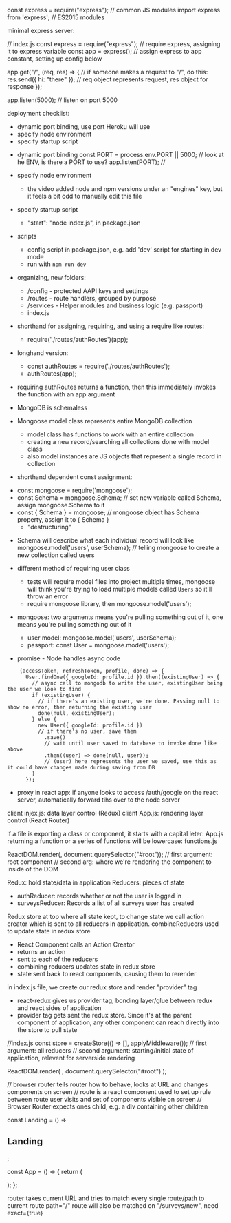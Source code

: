 const express = require("express"); // common JS modules
import express from 'express'; // ES2015 modules

minimal express server:

// index.js
const express = require("express"); // require express, assigning it to express variable
const app = express(); // assign express to app constant, setting up config below

app.get("/", (req, res) => { // if someone makes a request to "/", do this:
res.send({ hi: "there" }); // req object represents request, res object for response
});

app.listen(5000); // listen on port 5000

deployment checklist:

- dynamic port binding, use port Heroku will use
- specify node environment
- specify startup script

* dynamic port binding
  const PORT = process.env.PORT || 5000; // look at he ENV, is there a PORT to use?
  app.listen(PORT); //

* specify node environment

  - the video added node and npm versions under an "engines" key, but it feels a bit odd to manually edit this file

* specify startup script

  - "start": "node index.js", in package.json

* scripts
  - config script in package.json, e.g. add 'dev' script for starting in dev mode
  - run with `npm run dev`

- organizing, new folders:

  - /config - protected AAPI keys and settings
  - /routes - route handlers, grouped by purpose
  - /services - Helper modules and business logic (e.g. passport)
  - index.js

- shorthand for assigning, requiring, and using a require like routes:
  - require('./routes/authRoutes')(app);
- longhand version:

  - const authRoutes = require('./routes/authRoutes');
  - authRoutes(app);

- requiring authRoutes returns a function, then this immediately invokes the function with an app argument

* MongoDB is schemaless
* Mongoose model class represents entire MongoDB collection

  - model class has functions to work with an entire collection
  - creating a new record/searching all collections done with model class
  - also model instances are JS objects that represent a single record in collection

* shorthand dependent const assignment:

- const mongoose = require('mongoose');
- const Schema = mongoose.Schema; // set new variable called Schema, assign mongoose.Schema to it
- const { Schema } = mongoose; // mongoose object has Schema property, assign it to { Schema }
  - "destructuring"

* Schema will describe what each individual record will look like
  mongoose.model('users', userSchema); // telling mongoose to create a new collection called users

* different method of requiring user class

  - tests will require model files into project multiple times, mongoose will think you're trying to load multiple models called `Users` so it'll throw an error

  * require mongoose library, then mongoose.model('users');

* mongoose: two arguments means you're pulling something out of it, one means you're pulling something out of it

  - user model: mongoose.model('users', userSchema);
  - passport: const User = mongoose.model('users');

* promise - Node handles async code

```
    (accessToken, refreshToken, profile, done) => {
      User.findOne({ googleId: profile.id }).then((existingUser) => {
        // async call to mongodb to write the user, existingUser being the user we look to find
        if (existingUser) {
          // if there's an existing user, we're done. Passing null to show no error, then returning the existing user
          done(null, existingUser);
        } else {
          new User({ googleId: profile.id })
          // if there's no user, save them
            .save()
            // wait until user saved to database to invoke done like above
            .then((user) => done(null, user));
            // (user) here represents the user we saved, use this as it could have changes made during saving from DB
        }
      });
```

- proxy in react app: if anyone looks to access /auth/google on the react server, automatically forward tihs over to the node server

client injex.js: data layer control (Redux)
client App.js: rendering layer control (React Router)

if a file is exporting a class or component, it starts with a capital leter: App.js
returning a function or a series of functions will be lowercase: functions.js

ReactDOM.render(<App />, document.querySelector("#root"));
// first argument: root component
// second arg: where we're rendering the component to inside of the DOM

Redux: hold state/data in application
Reducers: pieces of state

- authReducer: records whether or not the user is logged in
- surveysReducer: Records a list of all surveys user has created

Redux store at top where all state kept, to change state we call action creator which is sent to all reducers in application. combineReducers used to update state in redux store

- React Component calls an Action Creator
- returns an action
- sent to each of the reducers
- combining reducers updates state in redux store
- state sent back to react components, causing them to rerender

in index.js file, we create our redux store and render "provider" tag

- react-redux gives us provider tag, bonding layer/glue between redux and react sides of application
- provider tag gets sent the redux store. Since it's at the parent component of application, any other component can reach directly into the store to pull state

//index.js
const store = createStore(() => [], applyMiddleware());
// first argument: all reducers
// second argument: starting/initial state of application, relevent for serverside rendering

ReactDOM.render(
<Provider store={store}>
<App />
</Provider>,
document.querySelector("#root")
);

// browser router tells router how to behave, looks at URL and changes components on screen
// route is a react component used to set up rule between route user visits and set of components visible on screen
// Browser Router expects ones child, e.g. a div containing other children

const Landing = () => <h2>Landing</h2>;

const App = () => {
return (

<div>
<BrowserRouter>
<div>
<Route path="/" component={Landing}></Route>
</div>
</BrowserRouter>
</div>
);
};

router takes current URL and tries to match every single route/path to current route
path="/" route will also be matched on "/surveys/new", need exact={true}

